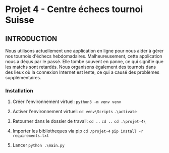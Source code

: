 # Projet 4 - Centre échecs tournoi Suisse

## INTRODUCTION
Nous utilisons actuellement une application en ligne pour nous aider à gérer nos tournois d'échecs hebdomadaires. Malheureusement, cette application nous a déçus par le passé. Elle tombe souvent en panne, ce qui signifie que les matchs sont retardés. Nous organisons également des tournois dans des lieux où la connexion Internet est lente, ce qui a causé des problèmes supplémentaires.

### Installation

1. Créer l'environnement virtuel:
```python3 -m venv venv```

2. Activer l'environnement virtuel:
```cd venv\Scripts```
```.\activate```

3. Retourner dans le dossier de travail:
```cd ..```
```cd ..```
```cd .\projet-4\```

4. Importer les bibliotheques via pip
```cd /projet-4```
```pip install -r requirements.txt```

5. Lancer
```python .\main.py```